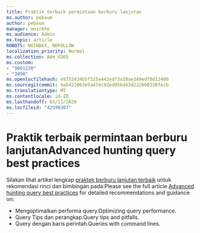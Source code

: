 ```yaml
---
title: Praktik terbaik permintaan berburu lanjutan
ms.author: pebaum
author: pebaum
manager: mnirkhe
ms.audience: Admin
ms.topic: article
ROBOTS: NOINDEX, NOFOLLOW
localization_priority: Normal
ms.collection: Adm_O365
ms.custom:
- "9001220"
- "3498"
ms.openlocfilehash: e9752434b5f525e442ed73a30ae349edf0d12400
ms.sourcegitcommit: 9ab422063e5a474c92ed956d42d222b90336fecb
ms.translationtype: MT
ms.contentlocale: id-ID
ms.lasthandoff: 03/11/2020
ms.locfileid: "42599307"
---
```

# <a name="advanced-hunting-query-best-practices"></a><span data-ttu-id="bd9f1-102">Praktik terbaik permintaan berburu lanjutan</span><span class="sxs-lookup"><span data-stu-id="bd9f1-102">Advanced hunting query best practices</span></span>

<span data-ttu-id="bd9f1-103">Silakan lihat artikel lengkap [praktek berburu lanjutan terbaik](https://docs.microsoft.com/windows/security/threat-protection/microsoft-defender-atp/advanced-hunting-best-practices#optimize-query-performance) untuk rekomendasi rinci dan bimbingan pada:</span><span class="sxs-lookup"><span data-stu-id="bd9f1-103">Please see the full article [Advanced hunting query best practices](https://docs.microsoft.com/windows/security/threat-protection/microsoft-defender-atp/advanced-hunting-best-practices#optimize-query-performance) for detailed recommendations and guidance on:</span></span>
- <span data-ttu-id="bd9f1-104">Mengoptimalkan performa query.</span><span class="sxs-lookup"><span data-stu-id="bd9f1-104">Optimizing query performance.</span></span>
- <span data-ttu-id="bd9f1-105">Query Tips dan perangkap.</span><span class="sxs-lookup"><span data-stu-id="bd9f1-105">Query tips and pitfalls.</span></span>
- <span data-ttu-id="bd9f1-106">Query dengan baris perintah.</span><span class="sxs-lookup"><span data-stu-id="bd9f1-106">Queries with command lines.</span></span>


